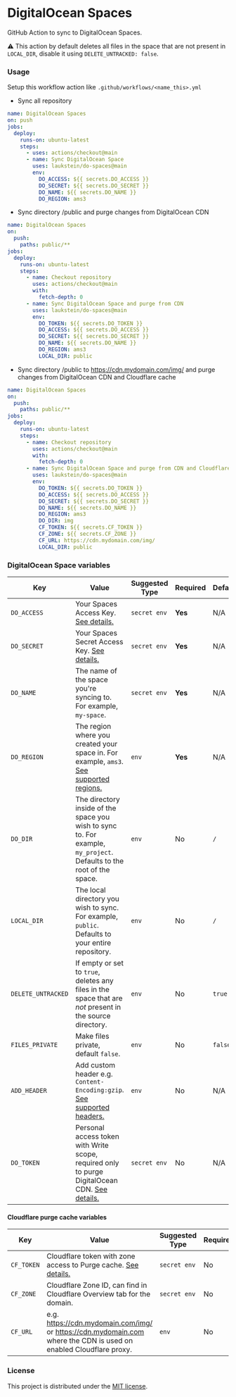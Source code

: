 # DigitalOcean Spaces

GitHub Action to sync to DigitalOcean Spaces.

⚠️ This action by default deletes all files in the space that are not present in `LOCAL_DIR`, disable it using `DELETE_UNTRACKED: false`.


### Usage

Setup this workflow action like `.github/workflows/<name_this>.yml`

* Sync all repository
```yaml
name: DigitalOcean Spaces
on: push
jobs:
  deploy:
    runs-on: ubuntu-latest
    steps:
      - uses: actions/checkout@main
      - name: Sync DigitalOcean Space
        uses: laukstein/do-spaces@main
        env:
          DO_ACCESS: ${{ secrets.DO_ACCESS }}
          DO_SECRET: ${{ secrets.DO_SECRET }}
          DO_NAME: ${{ secrets.DO_NAME }}
          DO_REGION: ams3
```

* Sync directory /public and purge changes from DigitalOcean CDN
```yaml
name: DigitalOcean Spaces
on:
  push:
    paths: public/**
jobs:
  deploy:
    runs-on: ubuntu-latest
    steps:
      - name: Checkout repository
        uses: actions/checkout@main
        with:
          fetch-depth: 0
      - name: Sync DigitalOcean Space and purge from CDN
        uses: laukstein/do-spaces@main
        env:
          DO_TOKEN: ${{ secrets.DO_TOKEN }}
          DO_ACCESS: ${{ secrets.DO_ACCESS }}
          DO_SECRET: ${{ secrets.DO_SECRET }}
          DO_NAME: ${{ secrets.DO_NAME }}
          DO_REGION: ams3
          LOCAL_DIR: public
```

* Sync directory /public to https://cdn.mydomain.com/img/ and purge changes from DigitalOcean CDN and Cloudflare cache
```yaml
name: DigitalOcean Spaces
on:
  push:
    paths: public/**
jobs:
  deploy:
    runs-on: ubuntu-latest
    steps:
      - name: Checkout repository
        uses: actions/checkout@main
        with:
          fetch-depth: 0
      - name: Sync DigitalOcean Space and purge from CDN and Cloudflare cache
        uses: laukstein/do-spaces@main
        env:
          DO_TOKEN: ${{ secrets.DO_TOKEN }}
          DO_ACCESS: ${{ secrets.DO_ACCESS }}
          DO_SECRET: ${{ secrets.DO_SECRET }}
          DO_NAME: ${{ secrets.DO_NAME }}
          DO_REGION: ams3
          DO_DIR: img
          CF_TOKEN: ${{ secrets.CF_TOKEN }}
          CF_ZONE: ${{ secrets.CF_ZONE }}
          CF_URL: https://cdn.mydomain.com/img/
          LOCAL_DIR: public
```


### DigitalOcean Space variables

| Key | Value | Suggested Type | Required | Default |
| ------------- | ------------- | ------------- | --------- | --------- |
| `DO_ACCESS` | Your Spaces Access Key. [See details.](https://www.digitalocean.com/community/tutorials/how-to-create-a-digitalocean-space-and-api-key) | `secret env` | **Yes** | N/A |
| `DO_SECRET` | Your Spaces Secret Access Key. [See details.](https://www.digitalocean.com/community/tutorials/how-to-create-a-digitalocean-space-and-api-key) | `secret env` | **Yes** | N/A |
| `DO_NAME` | The name of the space you're syncing to. For example, `my-space`. | `secret env` | **Yes** | N/A |
| `DO_REGION` | The region where you created your space in. For example, `ams3`. [See supported regions.](https://www.digitalocean.com/docs/platform/availability-matrix/) | `env` | **Yes** | N/A |
| `DO_DIR` | The directory inside of the space you wish to sync to. For example, `my_project`. Defaults to the root of the space. | `env` | No | `/` |
| `LOCAL_DIR` | The local directory you wish to sync. For example, `public`. Defaults to your entire repository. | `env` | No | `/` |
| `DELETE_UNTRACKED` | If empty or set to `true`, deletes any files in the space that are *not* present in the source directory. | `env` | No | `true` |
| `FILES_PRIVATE` | Make files private, default `false`. | `env` | No | `false` |
| `ADD_HEADER` | Add custom header e.g. `Content-Encoding:gzip`. [See supported headers.](https://docs.digitalocean.com/products/spaces/how-to/set-file-metadata/) | `env` | No | N/A |
| `DO_TOKEN` | Personal access token with Write scope, required only to purge DigitalOcean CDN. [See details.](https://docs.digitalocean.com/reference/api/create-personal-access-token/)  | `secret env` | No | N/A |

#### Cloudflare purge cache variables

| Key | Value | Suggested Type | Required | Default |
| ------------- | ------------- | ------------- | --------- | --------- |
| `CF_TOKEN` | Cloudflare token with zone access to Purge cache. [See details.](https://developers.cloudflare.com/api/tokens/create/)  | `secret env` | No | N/A |
| `CF_ZONE` | Cloudflare Zone ID, can find in Cloudflare Overview tab for the domain. | `secret env` | No | N/A |
| `CF_URL` | e.g. https://cdn.mydomain.com/img/ or https://cdn.mydomain.com where the CDN is used on enabled Cloudflare proxy. | `env` | No | N/A |


### License

This project is distributed under the [MIT license](LICENSE.md).
